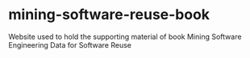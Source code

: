 # mining-software-reuse-book
Website used to hold the supporting material of book Mining Software Engineering Data for Software Reuse
